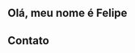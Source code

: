 ## Olá, meu nome é Felipe
<div></div>

## Contato
<a href="https://www.linkedin.com/in/felipedurant/">
  <img alt="" src="https://img.shields.io/badge/LinkedIn-0077B5?style=for-the-badge&logo=linkedin&logoColor=white">
</a>

<!--
**felipedurant/felipedurant** is a ✨ _special_ ✨ repository because its `README.md` (this file) appears on your GitHub profile.

Here are some ideas to get you started:

- 🔭 I’m currently working on ...
- 🌱 I’m currently learning ...
- 👯 I’m looking to collaborate on ...
- 🤔 I’m looking for help with ...
- 💬 Ask me about ...
- 📫 How to reach me: ...
- 😄 Pronouns: ...
- ⚡ Fun fact: ...
-->
